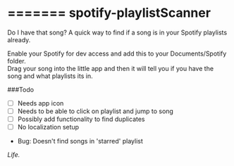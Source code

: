 =======
spotify-playlistScanner
=======================

Do I have that song? A quick way to find if a song is in your Spotify playlists already.

Enable your Spotify for dev access and add this to your Documents/Spotify folder.  
Drag your song into the little app and then it will tell you if you have the song
and what playlists its in.

###Todo
- [ ] Needs app icon 
- [ ] Needs to be able to click on playlist and jump to song 
- [ ] Possibly add functionality to find duplicates 
- [ ] No localization setup
 
- Bug: Doesn't find songs in 'starred' playlist

*Life.*
